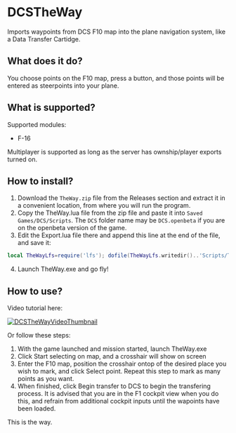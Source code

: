 # DCSTheWay
Imports waypoints from DCS F10 map into the plane navigation system, like a Data Transfer Cartidge.

## What does it do?
You choose points on the F10 map, press a button, and those points will be entered as steerpoints into your plane.  

## What is supported?
Supported modules:
* F-16 
 
Multiplayer is supported as long as the server has ownship/player exports turned on.

## How to install?
1. Download the `TheWay.zip` file from the Releases section and extract it in a convenient location, from where you will run the program. 
2. Copy the TheWay.lua file from the zip file and paste it into `Saved Games/DCS/Scripts`. The `DCS` folder name may be `DCS.openbeta` if you are on the openbeta version of the game.
3. Edit the Export.lua file there and append this line at the end of the file, and save it:
  ```lua
  local TheWayLfs=require('lfs'); dofile(TheWayLfs.writedir()..'Scripts/TheWay.lua')
  ```
4. Launch TheWay.exe and go fly!

## How to use? 
Video tutorial here:

[![DCSTheWayVideoThumbnail](http://img.youtube.com/vi/0PHWXWClENQ/0.jpg)](http://www.youtube.com/watch?v=0PHWXWClENQ)

Or follow these steps:
1. With the game launched and mission started, launch TheWay.exe
2. Click Start selecting on map, and a crosshair will show on screen
3. Enter the F10 map, position the crosshair ontop of the desired place you wish to mark, and click Select point.
Repeat this step to mark as many points as you want.
4. When finished, click Begin transfer to DCS to begin the transfering process.
It is advised that you are in the F1 cockpit view when you do this, and refrain from additional cockpit inputs until the wapoints have been loaded.

This is the way.
